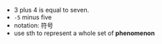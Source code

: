 - 3 plus 4 is equal to seven.
- `-5` minus five
- notation: 符号
- use sth to represent a whole set of **phenomenon**

